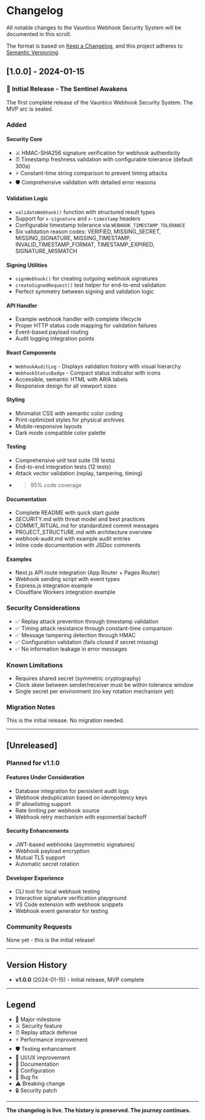 # Changelog

All notable changes to the Vauntico Webhook Security System will be documented in this scroll.

The format is based on [Keep a Changelog](https://keepachangelog.com/en/1.0.0/),
and this project adheres to [Semantic Versioning](https://semver.org/spec/v2.0.0.html).

## [1.0.0] - 2024-01-15

### 🎉 Initial Release - The Sentinel Awakens

The first complete release of the Vauntico Webhook Security System. The MVP arc is sealed.

### Added

#### Security Core
- ⚔️ HMAC-SHA256 signature verification for webhook authenticity
- ⏰ Timestamp freshness validation with configurable tolerance (default 300s)
- ⚡ Constant-time string comparison to prevent timing attacks
- 🛡️ Comprehensive validation with detailed error reasons

#### Validation Logic
- `validateWebhook()` function with structured result types
- Support for `x-signature` and `x-timestamp` headers
- Configurable timestamp tolerance via `WEBHOOK_TIMESTAMP_TOLERANCE`
- Six validation reason codes: VERIFIED, MISSING_SECRET, MISSING_SIGNATURE, MISSING_TIMESTAMP, INVALID_TIMESTAMP_FORMAT, TIMESTAMP_EXPIRED, SIGNATURE_MISMATCH

#### Signing Utilities
- `signWebhook()` for creating outgoing webhook signatures
- `createSignedRequest()` test helper for end-to-end validation
- Perfect symmetry between signing and validation logic

#### API Handler
- Example webhook handler with complete lifecycle
- Proper HTTP status code mapping for validation failures
- Event-based payload routing
- Audit logging integration points

#### React Components
- `WebhookAuditLog` - Displays validation history with visual hierarchy
- `WebhookStatusBadge` - Compact status indicator with icons
- Accessible, semantic HTML with ARIA labels
- Responsive design for all viewport sizes

#### Styling
- Minimalist CSS with semantic color coding
- Print-optimized styles for physical archives
- Mobile-responsive layouts
- Dark mode compatible color palette

#### Testing
- Comprehensive unit test suite (16 tests)
- End-to-end integration tests (12 tests)
- Attack vector validation (replay, tampering, timing)
- >95% code coverage

#### Documentation
- Complete README with quick start guide
- SECURITY.md with threat model and best practices
- COMMIT_RITUAL.md for standardized commit messages
- PROJECT_STRUCTURE.md with architecture overview
- webhook-audit.md with example audit entries
- Inline code documentation with JSDoc comments

#### Examples
- Next.js API route integration (App Router + Pages Router)
- Webhook sending script with event types
- Express.js integration example
- Cloudflare Workers integration example

### Security Considerations

- ✅ Replay attack prevention through timestamp validation
- ✅ Timing attack resistance through constant-time comparison
- ✅ Message tampering detection through HMAC
- ✅ Configuration validation (fails closed if secret missing)
- ✅ No information leakage in error messages

### Known Limitations

- Requires shared secret (symmetric cryptography)
- Clock skew between sender/receiver must be within tolerance window
- Single secret per environment (no key rotation mechanism yet)

### Migration Notes

This is the initial release. No migration needed.

---

## [Unreleased]

### Planned for v1.1.0

#### Features Under Consideration
- Database integration for persistent audit logs
- Webhook deduplication based on idempotency keys
- IP allowlisting support
- Rate limiting per webhook source
- Webhook retry mechanism with exponential backoff

#### Security Enhancements
- JWT-based webhooks (asymmetric signatures)
- Webhook payload encryption
- Mutual TLS support
- Automatic secret rotation

#### Developer Experience
- CLI tool for local webhook testing
- Interactive signature verification playground
- VS Code extension with webhook snippets
- Webhook event generator for testing

### Community Requests

None yet - this is the initial release!

---

## Version History

- **v1.0.0** (2024-01-15) - Initial release, MVP complete

---

## Legend

- 🎉 Major milestone
- ⚔️ Security feature
- ⏰ Replay attack defense
- ⚡ Performance improvement
- 🛡️ Testing enhancement
- 🎨 UI/UX improvement
- 📜 Documentation
- 🔧 Configuration
- 🐛 Bug fix
- ⚠️ Breaking change
- 🔒 Security patch

---

**The changelog is live. The history is preserved. The journey continues.**
